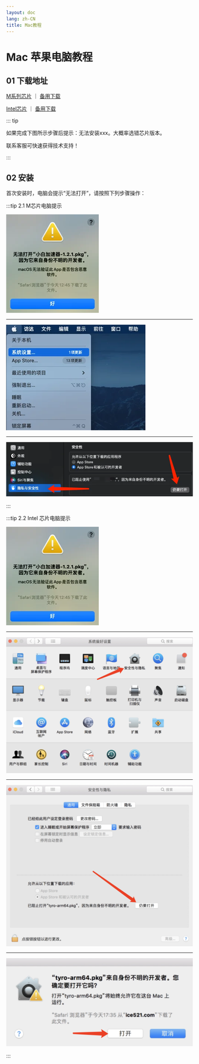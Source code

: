 ```yaml
---
layout: doc
lang: zh-CN
title: Mac教程
---
```


# Mac 苹果电脑教程

## 01 下载地址

[M系列芯片](https://assets.tyro.wiki/c/Digilink-1.3.10-arm64.pkg) ｜ [备用下载](http://154.23.241.39:9008/c/Digilink-1.3.10-arm64.pkg)

[Intel芯片](https://assets.tyro.wiki/c/Digilink-1.3.10.pkg) ｜ [备用下载](http://154.23.241.39:9008/c/Digilink-1.3.10.pkg)

::: tip

如果完成下图所示步骤后提示：无法安装xxx。大概率选错芯片版本。

联系客服可快速获得技术支持！

:::

## 02 安装

首次安装时，电脑会提示“无法打开”，请按照下列步骤操作：

:::tip 2.1 M芯片电脑提示

![](/images/document/mac/1.webp)

---

![](/images/document/mac/2.webp)

---

![](/images/document/mac/3.webp)

:::

:::tip 2.2 Intel 芯片电脑提示

![](/images/document/mac/1.webp)

---

![](/images/document/mac/14.png)

---

![](/images/document/mac/15.png)

---

![](/images/document/mac/16.png)

:::